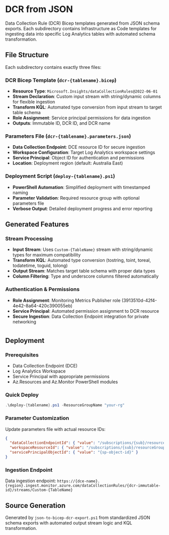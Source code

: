 # DCR from JSON

Data Collection Rule (DCR) Bicep templates generated from JSON schema exports. Each subdirectory contains Infrastructure as Code templates for ingesting data into specific Log Analytics tables with automated schema transformation.

## File Structure

Each subdirectory contains exactly three files:

### DCR Bicep Template (`dcr-{tablename}.bicep`)

- **Resource Type**: `Microsoft.Insights/dataCollectionRules@2022-06-01`
- **Stream Declaration**: Custom input stream with string/dynamic columns for flexible ingestion
- **Transform KQL**: Automated type conversion from input stream to target table schema
- **Role Assignment**: Service principal permissions for data ingestion
- **Outputs**: Immutable ID, DCR ID, and DCR name

### Parameters File (`dcr-{tablename}.parameters.json`)

- **Data Collection Endpoint**: DCE resource ID for secure ingestion
- **Workspace Configuration**: Target Log Analytics workspace settings
- **Service Principal**: Object ID for authentication and permissions
- **Location**: Deployment region (default: Australia East)

### Deployment Script (`deploy-{tablename}.ps1`)

- **PowerShell Automation**: Simplified deployment with timestamped naming
- **Parameter Validation**: Required resource group with optional parameters file
- **Verbose Output**: Detailed deployment progress and error reporting

## Generated Features

### Stream Processing

- **Input Stream**: Uses `Custom-{TableName}` stream with string/dynamic types for maximum compatibility
- **Transform KQL**: Automated type conversion (tostring, toint, toreal, todatetime, toguid, tolong)
- **Output Stream**: Matches target table schema with proper data types
- **Column Filtering**: Type and underscore columns filtered automatically

### Authentication & Permissions

- **Role Assignment**: Monitoring Metrics Publisher role (3913510d-42f4-4e42-8a64-420c390055eb)
- **Service Principal**: Automated permission assignment to DCR resource
- **Secure Ingestion**: Data Collection Endpoint integration for private networking

# 

## Deployment

### Prerequisites

- Data Collection Endpoint (DCE)
- Log Analytics Workspace
- Service Principal with appropriate permissions
- Az.Resources and Az.Monitor PowerShell modules

### Quick Deploy

```powershell
.\deploy-{tablename}.ps1 -ResourceGroupName "your-rg"
```

### Parameter Customization

Update parameters file with actual resource IDs:

```json
{
  "dataCollectionEndpointId": { "value": "/subscriptions/{sub}/resourceGroups/{rg}/providers/Microsoft.Insights/dataCollectionEndpoints/{dce}" },
  "workspaceResourceId": { "value": "/subscriptions/{sub}/resourceGroups/{rg}/providers/Microsoft.OperationalInsights/workspaces/{workspace}" },
  "servicePrincipalObjectId": { "value": "{sp-object-id}" }
}
```

### Ingestion Endpoint

Data ingestion endpoint: `https://{dce-name}.{region}.ingest.monitor.azure.com/dataCollectionRules/{dcr-immutable-id}/streams/Custom-{TableName}`

## Source Generation

Generated by `json-to-bicep-dcr-export.ps1` from standardized JSON schema exports with automated output stream logic and KQL transformation.